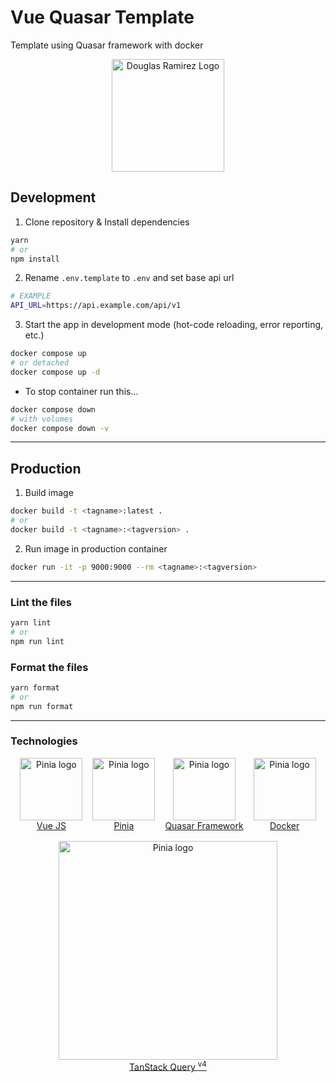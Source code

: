 # Vue Quasar Template

Template using Quasar framework with docker

<div align="center"><img src="https://res.cloudinary.com/dj6nxwrae/image/upload/v1651285442/Dcode/dcode_dark_haksfw.svg" alt="Douglas Ramirez Logo" height="180" /></div>

## Development

1. Clone repository & Install dependencies

```bash
yarn
# or
npm install
```

2. Rename `.env.template` to `.env` and set base api url

```bash
# EXAMPLE
API_URL=https://api.example.com/api/v1
```

3. Start the app in development mode (hot-code reloading, error reporting, etc.)

```bash
docker compose up
# or detached
docker compose up -d
```

- To stop container run this...

```bash
docker compose down
# with volumes
docker compose down -v
```

---

## Production

1. Build image

```bash
docker build -t <tagname>:latest .
# or
docker build -t <tagname>:<tagversion> .
```

2. Run image in production container

```bash
docker run -it -p 9000:9000 --rm <tagname>:<tagversion>
```

---

### Lint the files

```bash
yarn lint
# or
npm run lint
```

### Format the files

```bash
yarn format
# or
npm run format
```

---

### Technologies

<p align="center" style="display: flex; justify-content: center; align-items:flex-end; gap:1rem; flex-wrap:wrap;">
  <a href="https://vuejs.org" target="_blank" rel="noopener noreferrer" style="display: grid; place-items: center;">
    <img height="100" src="https://vuejs.org/logo.svg" alt="Pinia logo">
    Vue JS
  </a>
    <a href="https://pinia.vuejs.org" target="_blank" rel="noopener noreferrer" style="display: grid; place-items: center;">
    <img height="100" src="https://pinia.vuejs.org/logo.svg" alt="Pinia logo">
    Pinia
  </a>
  <a href="https://quasar.dev/" target="_blank" rel="noopener noreferrer" style="display: grid; place-items: center;">
    <img height="100" src="https://cdn.quasar.dev/logo-v2/svg/logo.svg" alt="Pinia logo">
    Quasar Framework
  </a>
  <a href="https://docs.docker.com/get-started/" target="_blank" rel="noopener noreferrer" style="display: grid; place-items: center;">
    <img height="100" style="object-fit:contain" src="https://www.svgrepo.com/show/331370/docker.svg" alt="Pinia logo">
    Docker
  </a>
  <a href="https://tanstack.com/query/v4/docs/overview" target="_blank" rel="noopener noreferrer" style="display: grid; place-items: center;">
    <img width="350" style="object-fit:contain" src="https://res.cloudinary.com/dj6nxwrae/image/upload/v1670533439/Screenshot_20221208_150252_uevd3p.png" alt="Pinia logo">
    <span> TanStack Query <sup>v4</sup> </span>
  </a>
</p>
